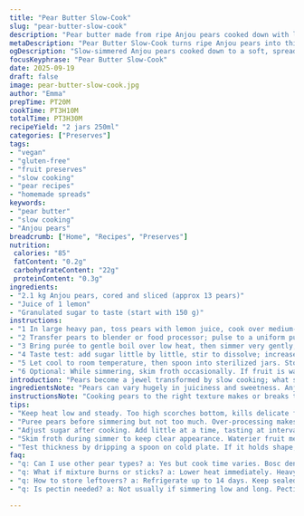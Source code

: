 ```yaml
---
title: "Pear Butter Slow-Cook"
slug: "pear-butter-slow-cook"
description: "Pear butter made from ripe Anjou pears cooked down with lemon juice and sugar. Transforms fresh fruit into a silky, spreadable preserve through gentle simmering and constant stirring. Yields about 2 jars of 250 ml. Vegetarian, vegan, nut-free, lactose-free, gluten-free, dairy-free, egg-free. Prep includes slicing, cooking, pureeing, and slow reducing to thickened butter consistency. Sugar amount customizable based on tartness of pears and preference. Lasts refrigerated up to two weeks."
metaDescription: "Pear Butter Slow-Cook turns ripe Anjou pears into thick, golden spread with gentle simmering and constant stirring. Yields two jars, vegan, gluten-free."
ogDescription: "Slow-simmered Anjou pears cooked down to a soft, spreadable butter. Gentle heat, constant stir, thick finish. Holds flavor and texture well refrigerated."
focusKeyphrase: "Pear Butter Slow-Cook"
date: 2025-09-19
draft: false
image: pear-butter-slow-cook.jpg
author: "Emma"
prepTime: PT20M
cookTime: PT3H10M
totalTime: PT3H30M
recipeYield: "2 jars 250ml"
categories: ["Preserves"]
tags:
- "vegan"
- "gluten-free"
- "fruit preserves"
- "slow cooking"
- "pear recipes"
- "homemade spreads"
keywords:
- "pear butter"
- "slow cooking"
- "Anjou pears"
breadcrumb: ["Home", "Recipes", "Preserves"]
nutrition: 
 calories: "85"
 fatContent: "0.2g"
 carbohydrateContent: "22g"
 proteinContent: "0.3g"
ingredients:
- "2.1 kg Anjou pears, cored and sliced (approx 13 pears)"
- "Juice of 1 lemon"
- "Granulated sugar to taste (start with 150 g)"
instructions:
- "1 In large heavy pan, toss pears with lemon juice, cook over medium-high heat about 12 minutes, stirring often, until pears start to soften and release juices. Listen for simmering sound to quicken, slight sizzle. Avoid browning."
- "2 Transfer pears to blender or food processor; pulse to a uniform purée without leaving chunks. Press purée through fine mesh sieve into same pot for smooth texture. Scrape down sides to get all the pulp back."
- "3 Bring purée to gentle boil over low heat, then simmer very gently, uncovered, stirring practically nonstop to prevent scorching. Let cook 2 hours 45 minutes to 3 hours 10 minutes until mixture thickens enough to spread like soft butter; will darken color to rich golden tan. Watch for glossy sheen and resistance when stirring. If clumps form, use whisk."
- "4 Taste test: add sugar little by little, stir to dissolve; increase sweetness to personal liking. If too tart, a pinch of ground cinnamon or vanilla can add depth."
- "5 Let cool to room temperature, then spoon into sterilized jars. Store in fridge for up to 14 days. Will keep thick and spreadable. If not planning to finish soon, freeze leftovers."
- "6 Optional: While simmering, skim froth occasionally. If fruit is watery, add a teaspoon of ground pectin near end to speed thickening. Don't rush reduction by raising heat, scorched flavor kills subtle pear notes."
introduction: "Pears become a jewel transformed by slow cooking; what starts as firm, crisp fruit turns meltingly soft, thick, the scent bright but mellowing with time. Making pear butter isn’t just about sugar and heat. It’s that patient simmer, smelling the sweet steam fill your kitchen, seeing the color deepen from pale cream to honeyed bronze, stirring enough to prevent catching but not so much you disturb the gentle browning. The rhythm of ladle and whisk, small bubbles popping softly on the surface—these are the signs. Pear butter feels like a reward, like catching time for yourself. Once, I rushed the simmer, ended up with gritty bits, spent days correcting texture. Now, it’s slow and steady, watch and listen, adjust sugar last, taste often. Pears vary, every batch slightly different: softer fruit cooks faster; notes of cinnamon spice or vanilla sometimes slip in, a secret comfort to remember when autumn fades."
ingredientsNote: "Pears can vary hugely in juiciness and sweetness. Anjou chosen for balance—firm but tender—perfect for long simmering without falling apart too fast. If you can't find Anjou, Bosc pears also work but expect longer cook time due to density. Lemon juice cuts oxidative browning and brightens flavor but you can swap with lime or a teaspoon of apple cider vinegar for sharpness. Sugar here is flexible, start conservatively, add more post-cooking based on sweetness and acidity preference. Granulated white sugar is straightforward, but coconut sugar adds a caramel note or maple syrup if you want a twist. No pectin needed if cooked low and slow but throw in a pinch of powdered pectin if your pears don't reduce well. Use heavy-bottomed pot to avoid scorching—steel or enamel. Avoid non-stick; caramelization adheres differently and flavor gets dull. If pears overly wet, drain a bit after first step or increase cooking time."
instructionsNote: "Cooking pears to the right texture makes or breaks texture. Keep heat moderate; too hot scorches bottom, kills subtle fruit aroma. Listen for steady bubbling, not frantic boil. Stir frequently but gently; scraping bottom constantly to prevent sticking but don’t whip air in. Pureeing before simmering ensures smooth final product but be wary of over-processing which can turn pastey texture. Sieving is laborious but key to velvety butter; pressing with wooden spoon over fine mesh smashes fiber and seeds out. When simmering thickens, test by dripping a bit on a cold plate — if it holds shape and doesn't run, you’re close. Sugar goes last so you can control sweetness better; adding too early slows cooking and risks crystallization. I toss in cinnamon or vanilla bean during simmer sometimes for added aromatics. Cool completely before sealing jars to prevent condensation and mold. Refrigerate; no water bath canning here. Freeze in ice cube trays for convenient portions if large batch. Waste not: leftover pear pulp from sieving perfect in muffins or crumbles."
tips:
- "Keep heat low and steady. Too high scorches bottom, kills delicate fruit flavor. Watch simmer closely; bubbles small, steady — no furious boil. Stir often but gently. Scraping bottom constant avoids catching. Avoid whips, air ruins texture. Use heavy pot not non-stick; caramel sticks weirdly there."
- "Puree pears before simmering but not too much. Over-processing makes pastey texture. One quick pulse until mostly smooth, then sieve through fine mesh for silky finish. Press pulp with wooden spoon, get max yield. Yes, extra work but texture pays off in spreadability and mouthfeel."
- "Adjust sugar after cooking. Add little at a time, tasting at intervals. Depends on pear ripeness, acidity. Can swap white sugar with coconut sugar or maple syrup for flavor twists but changes cooking time and color slightly. Cinnamon or vanilla added late in simmer adds warmth without overpowering fruit notes."
- "Skim froth during simmer to keep clear appearance. Waterier fruit means slower thickening; consider draining some juice after first cook step or add a pinch of pectin near end if don’t want long reduction time. Don’t rush by turning heat up; scorched flavor dulls pear sweetness and aroma."
- "Test thickness by dripping a spoon on cold plate. If it holds shape, it’s right. Watch for glossy sheen, color deepens from pale cream to warm golden tan close to finish. Stir resistance changes too, thicker batter pulls more slowly. Cool completely before jarring to avoid condensation and spoilage."
faq:
- "q: Can I use other pear types? a: Yes but cook time varies. Bosc denser take longer; Bartlett softer, faster breaking down. Adjust stirring frequency; softer pears scorch easier. Juiciness changes yield and texture; may need less or more sugar."
- "q: What if mixture burns or sticks? a: Lower heat immediately. Heavy pot essential; non-stick bad for caramelization patterns. Stir constantly but gently. If too thick too soon, add splash water or lemon juice to loosen. Start over if burnt flavor too strong."
- "q: How to store leftovers? a: Refrigerate up to 14 days. Keep sealed cold. No canning needed here. Freeze in portions for months, ice cube trays good. Thaw gently to keep spreadable. Avoid warm temps to prevent spoilage and yeast growth."
- "q: Is pectin needed? a: Not usually if simmering low and long. Pectin helps if pears super watery or cook time shortened. Add pinch near end. Powdered better than liquid here because it doesn’t dilute. Skip if texture solid enough for spreading."

---
```

